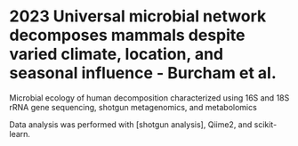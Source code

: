 # 2023 Universal microbial network decomposes mammals despite varied climate, location, and seasonal influence - Burcham et al.
Microbial ecology of human decomposition characterized using 16S and 18S rRNA gene sequencing, shotgun metagenomics, and metabolomics

Data analysis was performed with [shotgun analysis], Qiime2, and scikit-learn.
